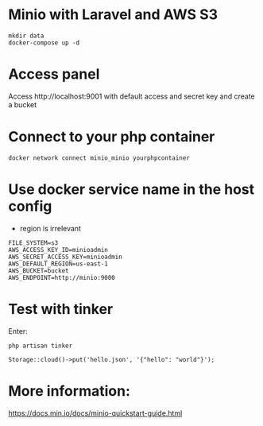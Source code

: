
# Minio with Laravel and AWS S3
```
mkdir data
docker-compose up -d
```
# Access panel 

Access http://localhost:9001 with default access and secret key and create a bucket

# Connect to your php container
```
docker network connect minio_minio yourphpcontainer
```
# Use docker service name in the host config

* region is irrelevant
```
FILE_SYSTEM=s3
AWS_ACCESS_KEY_ID=minioadmin
AWS_SECRET_ACCESS_KEY=minioadmin
AWS_DEFAULT_REGION=us-east-1
AWS_BUCKET=bucket
AWS_ENDPOINT=http://minio:9000
```
# Test with tinker

Enter:
```
php artisan tinker

Storage::cloud()->put('hello.json', '{"hello": "world"}');
```
# More information:

https://docs.min.io/docs/minio-quickstart-guide.html
